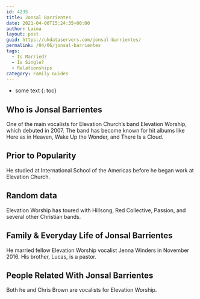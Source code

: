 ```yaml
---
id: 4235
title: Jonsal Barrientes
date: 2021-04-06T15:24:35+00:00
author: Laima
layout: post
guid: https://ukdataservers.com/jonsal-barrientes/
permalink: /04/06/jonsal-barrientes
tags:
  - Is Married?
  - Is Single?
  - Relationships
category: Family Guides
---
```


* some text
{: toc}


## Who is Jonsal Barrientes
                  
                  
                  
One of the main vocalists for Elevation Church&#8217;s band Elevation Worship, which debuted in 2007. The band has become known for hit albums like Here as in Heaven, Wake Up the Wonder, and There Is a Cloud.
                  
              
            
              
            
                
                
                
## Prior to Popularity
                  
                  
                  
He studied at International School of the Americas before he began work at Elevation Church.
                  
              
            
              
            
                
                
                
## Random data
                  
                  
                  
Elevation Worship has toured with Hillsong, Red Collective, Passion, and several other Christian bands.
                  
              
            
              
            
                
                
                
## Family & Everyday Life of Jonsal Barrientes
                  
                  
                  
He married fellow Elevation Worship vocalist Jenna Winders in November 2016. His brother, Lucas, is a pastor.
                  
              
            
              
            
                
                
                
## People Related With Jonsal Barrientes
                  
                  
                  
Both he and Chris Brown are vocalists for Elevation Worship.
                  
              
            
              
            
                
              
            
              
              
            
            
              
            
          
          
          